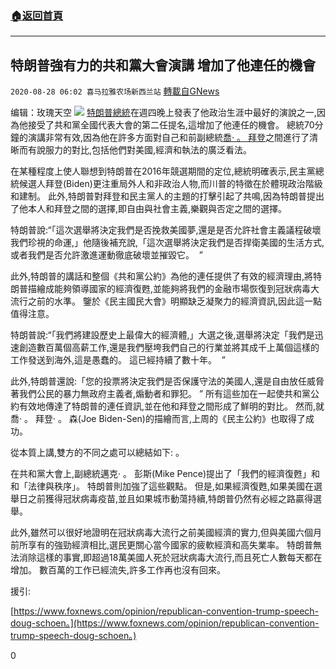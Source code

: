 ###  [:house:返回首頁](https://github.com/ourhimalayas/txt)
---

## 特朗普強有力的共和黨大會演講 增加了他連任的機會
`2020-08-28 06:02 喜马拉雅农场新西兰站` [轉載自GNews](https://gnews.org/zh-hant/321660/)

编辑：玫瑰天空
![](https://s3.amazonaws.com/gnews-media-offload/wp-content/uploads/2020/08/28055422/image-201.png)
[特朗普總統](https://www.foxnews.com/category/person/donald-trump)在週四晚上發表了他政治生涯中最好的演說之一,因為他接受了共和黨全國代表大會的第二任提名,這增加了他連任的機會。  總統70分鐘的演講非常有效,因為他在許多方面對自己和前副總統[喬· 。 拜登](https://www.foxnews.com/category/person/joe-biden)之間進行了清晰而有說服力的對比,包括他們對美國,經濟和執法的廣泛看法。

在某種程度上使人聯想到特朗普在2016年競選期間的定位,總統明確表示,民主黨總統候選人拜登(Biden)更注重局外人和非政治人物,而川普的特徵在於體現政治階級和建制。  此外,特朗普對拜登和民主黨人的主題的打擊引起了共鳴,因為特朗普提出了他本人和拜登之間的選擇,即自由與社會主義,樂觀與否定之間的選擇。

特朗普說:“「這次選舉將決定我們是否挽救美國夢,還是是否允許社會主義議程破壞我們珍視的命運,」他隨後補充說,「這次選舉將決定我們是否捍衛美國的生活方式,或者我們是否允許激進運動徹底破壞並摧毀它。  ”

此外,特朗普的講話和整個《共和黨公約》為他的連任提供了有效的經濟理由,將特朗普描繪成能夠領導國家的經濟復甦,並能夠將我們的金融市場恢復到冠狀病毒大流行之前的水準。 鑒於《民主國民大會》明顯缺乏凝聚力的經濟資訊,因此這一點值得注意。

特朗普說:“「我們將建設歷史上最偉大的經濟體,」大選之後,選舉將決定「我們是迅速創造數百萬個高薪工作,還是我們壓垮我們自己的行業並將其成千上萬個這樣的工作發送到海外,這是愚蠢的。 這已經持續了數十年。  ”

此外,特朗普還說:「您的投票將決定我們是否保護守法的美國人,還是自由放任威脅著我們公民的暴力無政府主義者,煽動者和罪犯。  ” 所有這些加在一起使共和黨公約有效地傳達了特朗普的連任資訊,並在他和拜登之間形成了鮮明的對比。 然而,就喬· 。 拜登· 。 森(Joe Biden-Sen)的描繪而言,上周的《民主公約》也取得了成功。

從本質上講,雙方的不同之處可以總結如下: 。

在共和黨大會上,副總統邁克· 。 彭斯(Mike Pence)提出了「我們的經濟復甦」和和「法律與秩序」。 特朗普則加強了這些觀點。  但是,如果經濟復甦,如果美國在選舉日之前獲得冠狀病毒疫苗,並且如果城市動蕩持續,特朗普仍然有必經之路贏得選舉。

此外,雖然可以很好地證明在冠狀病毒大流行之前美國經濟的實力,但與美國六個月前所享有的強勁經濟相比,選民更關心當今國家的疲軟經濟和高失業率。  特朗普無法消除這樣的事實,即超過18萬美國人死於冠狀病毒大流行,而且死亡人數每天都在增加。 數百萬的工作已經流失,許多工作再也沒有回來。

援引:

[https://www.foxnews.com/opinion/republican-convention-trump-speech-doug-schoen。](https://www.foxnews.com/opinion/republican-convention-trump-speech-doug-schoen。)

0
